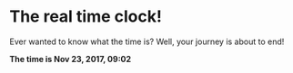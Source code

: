 # The real time clock!

Ever wanted to know what the time is? Well, your journey is about to end!

**The time is Nov 23, 2017, 09:02**